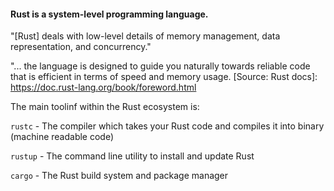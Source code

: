#### Rust is a system-level programming language.

"[Rust] deals with low-level details of memory management, data representation, and concurrency."

"... the language is designed to guide you naturally towards reliable code that is efficient in terms of speed and memory usage. [Source: Rust docs]: https://doc.rust-lang.org/book/foreword.html

The main toolinf within the Rust ecosystem is:

`rustc` - The compiler which takes your Rust code and compiles it into binary (machine readable code)

`rustup` - The command line utility to install and update Rust

`cargo` - The Rust build system and package manager